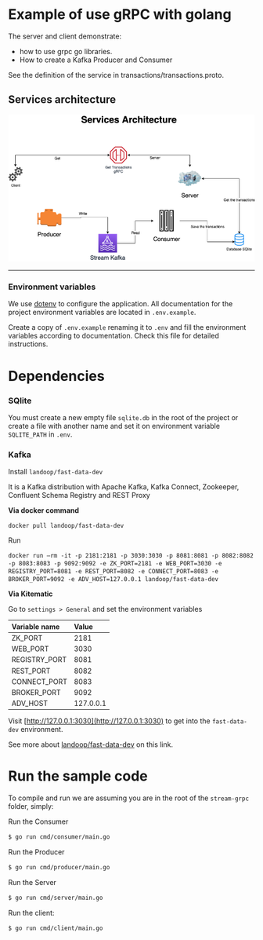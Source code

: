 Example of use gRPC with golang
===================================================

The server and client demonstrate:
 - how to use grpc go libraries.
 - How to create a Kafka Producer and Consumer 

See the definition of the service in transactions/transactions.proto.


## Services architecture

![](/assets/services.png)

--------

### Environment variables

We use [dotenv](https://github.com/joho/godotenv) to configure the application. All documentation for the project environment variables are located in `.env.example`.

Create a copy of `.env.example` renaming it to `.env` and fill the environment variables according to documentation. Check this file for detailed instructions.

# Dependencies

### SQlite

You must create a new empty file `sqlite.db` in the root of the project or create a file with another name and set it on environment variable `SQLITE_PATH` in `.env`. 

### Kafka

Install `landoop/fast-data-dev`

It is a Kafka distribution with Apache Kafka, Kafka Connect, Zookeeper, Confluent Schema Registry and REST Proxy

**Via docker command**
```shell script
docker pull landoop/fast-data-dev
```

Run
```shell script
docker run –rm -it -p 2181:2181 -p 3030:3030 -p 8081:8081 -p 8082:8082 -p 8083:8083 -p 9092:9092 -e ZK_PORT=2181 -e WEB_PORT=3030 -e REGISTRY_PORT=8081 -e REST_PORT=8082 -e CONNECT_PORT=8083 -e BROKER_PORT=9092 -e ADV_HOST=127.0.0.1 landoop/fast-data-dev
```

**Via Kitematic**

Go to `settings > General` and set the environment variables

|Variable name | Value|
|:------|:-----|
| ZK_PORT | 2181 |
| WEB_PORT | 3030 |
| REGISTRY_PORT | 8081 |
| REST_PORT | 8082 |
| CONNECT_PORT | 8083 |
| BROKER_PORT | 9092 |
| ADV_HOST | 127.0.0.1 |

Visit [http://127.0.0.1:3030](http://127.0.0.1:3030) to get into the `fast-data-dev` environment.

See more about [landoop/fast-data-dev](https://hub.docker.com/r/landoop/fast-data-dev) on this link.

# Run the sample code
To compile and run we are assuming you are in the root of the `stream-grpc`
folder, simply:

Run the Consumer

```sh
$ go run cmd/consumer/main.go
```

Run the Producer

```sh
$ go run cmd/producer/main.go
```

Run the Server
```sh
$ go run cmd/server/main.go
```

Run the client:

```sh
$ go run cmd/client/main.go
```


